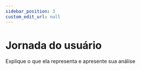 ```yaml
---
sidebar_position: 3
custom_edit_url: null
---
```


# Jornada do usuário

Explique o que ela representa e apresente sua análise
